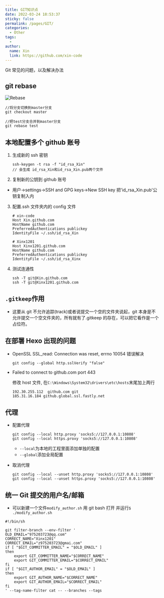 ```yaml
---
title: GIT知识点
date: 2022-03-24 18:53:37
sticky: false
permalink: /pages/GIT/
categories:
  - Other
tags:
  -
author:
  name: Xin
  link: https://github.com/xin-code
---
```


Git 常见的问题，以及解决办法

<!-- more -->

## git rebase

![Rebase](https://p3-juejin.byteimg.com/tos-cn-i-k3u1fbpfcp/1552dbc2a3434303af00151992ece1b0~tplv-k3u1fbpfcp-zoom-in-crop-mark:1304:0:0:0.awebp)

```git
//将分支切换到master分支
git checkout master

//把test分支合并到master分支
git rebase test
```

## 本地配置多个 github 账号

1. 生成新的 ssh 密钥

   ```git
   ssh-keygen -t rsa -f "id_rsa_Xin"
   // 会生成 id_rsa_Xin和id_rsa_Xin.pub两个文件
   ```

2. 复制新的公钥到 github 账号

- 用户->settings->SSH and GPG keys->New SSH key 把'id_rsa_Xin.pub'公钥复制入内

3. 配置.ssh 文件夹内的 config 文件

   ```git
   # xin-code
   Host Xin.github.com
   HostName github.com
   PreferredAuthentications publickey
   IdentityFile ~/.ssh/id_rsa_Xin

   # Xinx1201
   Host Xinx1201.github.com
   HostName github.com
   PreferredAuthentications publickey
   IdentityFile ~/.ssh/id_rsa_Xinx
   ```

4. 测试连通性

   ```git
   ssh -T git@Xin.github.com
   ssh -T git@Xinx1201.github.com
   ```

## `.gitkeep`作用

- 这要从 git 不允许追踪(track)或者说提交一个空的文件夹说起，git 本身是不允许提交一个空文件夹的，所有就有了.gitkeep 的存在，可以把它看作是一个占位符。

## 在部署 Hexo 出现的问题

- OpenSSL SSL_read: Connection was reset, errno 10054 错误解决

  ```git
  git config --global http.sslVerify "false"
  ```

- Failed to connect to github.com port 443

  修改 host 文件, 在`C:\Windows\System32\drivers\etc\hosts`末尾加上两行

  ```git
  192.30.255.112  github.com git
  185.31.16.184 github.global.ssl.fastly.net
  ```

## 代理

- 配置代理

  ```git
  git config --local http.proxy 'socks5://127.0.0.1:10808'
  git config --local https.proxy 'socks5://127.0.0.1:10808'
  ```

  - `--local`为本地的工程里面添加单独的配置
  - `--global`添加全局配置

- 取消代理

  ```git
  git config --local --unset http.proxy 'socks5://127.0.0.1:10808'
  git config --local --unset https.proxy 'socks5://127.0.0.1:10808'
  ```

## 统一 Git 提交的用户名/邮箱

- 可以新建一个文件`modify_author.sh` 用 git bash 打开 并运行`$ ./modify_author.sh`

```Git
#!/bin/sh

git filter-branch --env-filter '
OLD_EMAIL="975203723@qq.com"
CORRECT_NAME="Xinx1201"
CORRECT_EMAIL="z975203723@gmai.com"
if [ "$GIT_COMMITTER_EMAIL" = "$OLD_EMAIL" ]
then
    export GIT_COMMITTER_NAME="$CORRECT_NAME"
    export GIT_COMMITTER_EMAIL="$CORRECT_EMAIL"
fi
if [ "$GIT_AUTHOR_EMAIL" = "$OLD_EMAIL" ]
then
    export GIT_AUTHOR_NAME="$CORRECT_NAME"
    export GIT_AUTHOR_EMAIL="$CORRECT_EMAIL"
fi
' --tag-name-filter cat -- --branches --tags
```

